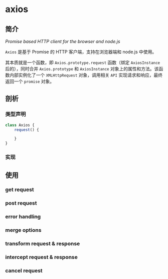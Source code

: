 # axios

## 简介
*Promise based HTTP client for the browser and node.js* 

`Axios` 是基于 Promise 的 HTTP 客户端，支持在浏览器端和 node.js 中使用。

其本质就是一个函数，即 `Axios.prototype.request` 函数（绑定 `AxiosInstance` 后的），同时合并 `Axios.prototype` 和 `AxiosInstance` 对象上的属性和方法。该函数内部实例化了一个 `XMLHttpRequest` 对象，调用相关 `API` 实现请求和响应，最终返回一个 `promise` 对象。

## 剖析
### 类型声明
```js
class Axios {
    request() {

    }
}
```
### 实现

## 使用
### get request
### post request
### error handling
### merge options
### transform request & response
### intercept request & response
### cancel request